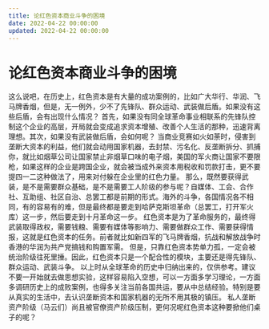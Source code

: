 ```yaml
---
title: 论红色资本商业斗争的困境
date: 2022-04-22 00:00:00
updated: 2022-04-22 00:00:00
---
```


# 论红色资本商业斗争的困境

这么说吧，在历史上，红色资本是有大量的成功案例的，比如广大华行、华润、飞马牌香烟，但是，无一例外，少不了先锋队、群众运动、武装做后盾。如果没有这些后盾，会有出现什么情况？
首先，如果没有同全球革命事业相联系的先锋队控制这个企业的高层，开局就会变成追求资本增殖、改善个人生活的那种，迅速背离理想。其次，如果没有武装做后盾，会如何呢？
当商业竞赛如火如荼时，侵害到垄断大资本的利益，他们就会动用国家机器，去封禁、污名化、反垄断拆分、抓捕你，就比如烟草公司让国家禁止非烟草口味的电子烟，美国的军火商让国家不要限枪，如果这样的企业是跨国企业，就会被当成外来资本用税收和罚款打击，更不要提四一二这种做法了，用来对付躲在企业里的红色力量。
那么，既然要获得武装，是不是需要群众基础，是不是需要工人阶级的参与呢？自媒体、工会、合作社、互助组、社区自治、总罢工都是前期的形式。海外的斗争，各国情况各不相同，有的容易有的难，但是最终都是要走到哈萨克斯坦革命（总罢工，打开军火库）这一步，然后要走到十月革命这一步。
红色资本是为了革命服务的，最终得武装取得政权，需要钱粮、需要有媒体等影响力、需要做群众工作、需要获得情报，这就是红色资本的任务。前者就比如新四军的飞马牌香烟，抗战和解放战争时香港的华润为共产党搞钱和购置军需。
但是，只靠红色资本势单力孤，一定会被统治阶级往死里捶。因此，红色资本只是一个配合性的模块，主要还是得先锋队、群众运动、武装斗争。
以上时从全球革命的历史中归纳出来的，仅供参考。建议不要一开始就去做思想实验，这样容易陷入空想，可以一方面多学习理论，一方面多调研历史上的成败案例，也得多关注当前各国共运，要从中总结经验。特别是要从真实的生活中，去认识垄断资本和国家机器的无所不用其极的镇压。
私人垄断资产阶级（马云们）尚且被官僚资产阶级压制，更何况呢红色资本这种要掀他们桌子的呢？
